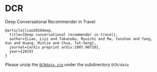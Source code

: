 # DCR
Deep Conversational Recommender in Travel

```
@article{liao2019deep,
  title={Deep conversational recommender in travel},
  author={Liao, Lizi and Takanobu, Ryuichi and Ma, Yunshan and Yang, Xun and Huang, Minlie and Chua, Tat-Seng},
  journal={arXiv preprint arXiv:1907.00710},
  year={2019}
}
```

Please unzip the [``DCRdata.zip``](https://drive.google.com/open?id=1bv-AcHOM6hZV6sLrBWLY5jmc792rNoYS) under the subdirectory ``DCR/data``

